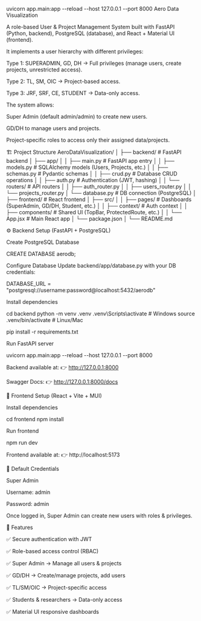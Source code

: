 uvicorn app.main:app --reload --host 127.0.0.1 --port 8000
Aero Data Visualization

A role-based User & Project Management System built with FastAPI (Python, backend), PostgreSQL (database), and React + Material UI (frontend).

It implements a user hierarchy with different privileges:

Type 1: SUPERADMIN, GD, DH → Full privileges (manage users, create projects, unrestricted access).

Type 2: TL, SM, OIC → Project-based access.

Type 3: JRF, SRF, CE, STUDENT → Data-only access.

The system allows:

Super Admin (default admin/admin) to create new users.

GD/DH to manage users and projects.

Project-specific roles to access only their assigned data/projects.

🏗 Project Structure
AeroDataVisualization/
│
├── backend/                # FastAPI backend
│   ├── app/
│   │   ├── main.py         # FastAPI app entry
│   │   ├── models.py       # SQLAlchemy models (Users, Projects, etc.)
│   │   ├── schemas.py      # Pydantic schemas
│   │   ├── crud.py         # Database CRUD operations
│   │   ├── auth.py         # Authentication (JWT, hashing)
│   │   └── routers/        # API routers
│   │       ├── auth_router.py
│   │       ├── users_router.py
│   │       └── projects_router.py
│   └── database.py         # DB connection (PostgreSQL)
│
├── frontend/               # React frontend
│   ├── src/
│   │   ├── pages/          # Dashboards (SuperAdmin, GD/DH, Student, etc.)
│   │   ├── context/        # Auth context
│   │   ├── components/     # Shared UI (TopBar, ProtectedRoute, etc.)
│   │   └── App.jsx         # Main React app
│   └── package.json
│
└── README.md

⚙️ Backend Setup (FastAPI + PostgreSQL)

Create PostgreSQL Database

CREATE DATABASE aerodb;


Configure Database
Update backend/app/database.py with your DB credentials:

DATABASE_URL = "postgresql://username:password@localhost:5432/aerodb"


Install dependencies

cd backend
python -m venv .venv
.venv\Scripts\activate   # Windows
source .venv/bin/activate  # Linux/Mac

pip install -r requirements.txt


Run FastAPI server

uvicorn app.main:app --reload --host 127.0.0.1 --port 8000


Backend available at: 👉 http://127.0.0.1:8000

Swagger Docs: 👉 http://127.0.0.1:8000/docs

🎨 Frontend Setup (React + Vite + MUI)

Install dependencies

cd frontend
npm install


Run frontend

npm run dev


Frontend available at: 👉 http://localhost:5173

🔑 Default Credentials

Super Admin

Username: admin

Password: admin

Once logged in, Super Admin can create new users with roles & privileges.

📌 Features

✅ Secure authentication with JWT

✅ Role-based access control (RBAC)

✅ Super Admin → Manage all users & projects

✅ GD/DH → Create/manage projects, add users

✅ TL/SM/OIC → Project-specific access

✅ Students & researchers → Data-only access

✅ Material UI responsive dashboards